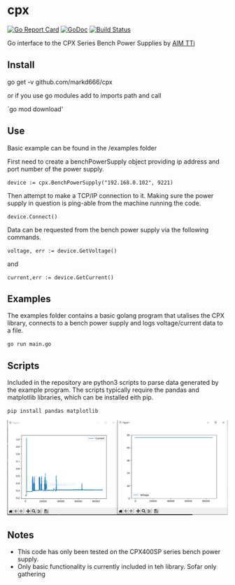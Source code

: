 # cpx
[![Go Report Card](https://goreportcard.com/badge/github.com/markd666/cpx)](https://goreportcard.com/report/github.com/markd666/cpx)
[![GoDoc](https://godoc.org/github.com/markd666/cpx?status.svg)](https://godoc.org/github.com/markd666/cpx)
[![Build Status](https://travis-ci.org/markd666/cpx.svg?branch=master)](https://travis-ci.org/markd666/cpx)

Go interface to the CPX Series Bench Power Supplies by [AIM TTi](https://www.aimtti.com/product-category/dc-power-supplies/aim-cpxseries) 

## Install

go get -v github.com/markd666/cpx

or if you use go modules add to imports path and call

`go mod download'

## Use 

Basic example can be found in the /examples folder

First need to create a benchPowerSupply object providing ip address and port number of the power supply.

```golang
device := cpx.BenchPowerSupply("192.168.0.102", 9221)
```

Then attempt to make a TCP/IP connection to it. Making sure the power supply in question is ping-able from the machine running the code.

``` golang
device.Connect()
```

Data can be requested from the bench power supply via the following commands.

```golang
voltage, err := device.GetVoltage()
```
and 
```golang
current,err := device.GetCurrent()
```
## Examples

The examples folder contains a basic golang program that utalises the CPX library, connects to a bench power supply and logs voltage/current data to a file.

```golang
go run main.go
```

## Scripts

Included in the repository are python3 scripts to parse data generated by the example program. The scripts typically require the pandas and matplotlib libraries, which can be installed eith pip.

```python3
pip install pandas matplotlib
```
![Script_Plots](scripts/example_capture.png?raw=true "SCript Plots")

## Notes

* This code has only been tested on the CPX400SP series bench power supply.
* Only basic functionality is currently included in teh library. Sofar only gathering 